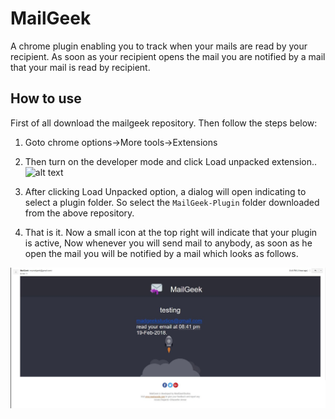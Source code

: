 # MailGeek
A chrome plugin enabling you to track when your mails are read by your recipient. As soon as your recipient opens the mail you are notified by a mail that your mail is read by recipient.

## How to use
First of all download the mailgeek repository. Then follow the steps below:
1. Goto chrome options->More tools->Extensions

2. Then turn on the developer mode and click Load unpacked extension..
![alt text](https://developer.chrome.com/native-client/images/extensions-management.png)

3. After clicking Load Unpacked option, a dialog will open indicating to select a plugin folder. So select the `MailGeek-Plugin` folder downloaded from the above repository.

4. That is it. Now a small icon at the top right will indicate that your plugin is active, Now whenever you will send mail to anybody, as soon as he open the mail you will be notified by a mail which looks as follows.

![alt text](/images/snip1_edit.jpg)

